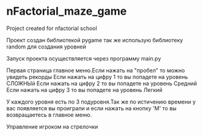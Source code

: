 # nFactorial_maze_game
Project created for nfactorial school

Проект создан библиотекой pygame так же использую библиотеку random для создания уровней

Запуск проекта осуществляется через программу main.py

Первая страница главное меню.Если нажать на "пробел" то можно увидеть рекорды
Если нажать на цифру 1 то вы попадете на уровень СЛОЖНЫй
Если нажать на цифру 2 то вы попадете на уровень Средний
Если нажать на цифру 3 то вы попадете на уровень Легкий

У каждого уровня есть по 3 подуровня.Так же по истичению времени у вас появляется вы проиграли и если нажать на кнопку 'M' то вы возвращаетесь в главное меню.

Управление игроком на стрелочки 